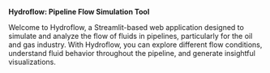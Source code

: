 **Hydroflow: Pipeline Flow Simulation Tool**

Welcome to Hydroflow, a Streamlit-based web application designed to simulate and analyze the flow of fluids in pipelines, particularly for the oil and gas industry. With Hydroflow, you can explore different flow conditions, understand fluid behavior throughout the pipeline, and generate insightful visualizations.
